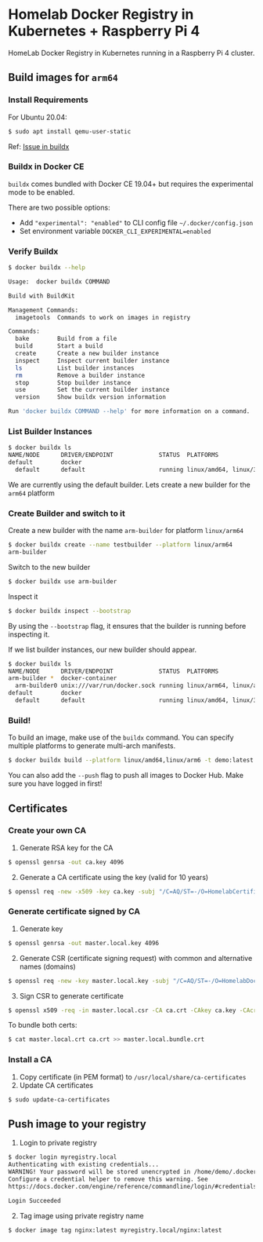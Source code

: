 # Homelab Docker Registry in Kubernetes + Raspberry Pi 4 
HomeLab Docker Registry in Kubernetes running in a Raspberry Pi 4 cluster.

## Build images for `arm64`

### Install Requirements

For Ubuntu 20.04:

```bash
$ sudo apt install qemu-user-static
```

Ref: [Issue in buildx](https://github.com/docker/buildx/issues/138)

### Buildx in Docker CE

`buildx` comes bundled with Docker CE 19.04+ but requires the experimental mode to be enabled. 

There are two possible options:

- Add `"experimental": "enabled"` to CLI config file `~/.docker/config.json`
- Set environment variable `DOCKER_CLI_EXPERIMENTAL=enabled`

### Verify Buildx 

```bash
$ docker buildx --help

Usage:	docker buildx COMMAND

Build with BuildKit

Management Commands:
  imagetools  Commands to work on images in registry

Commands:
  bake        Build from a file
  build       Start a build
  create      Create a new builder instance
  inspect     Inspect current builder instance
  ls          List builder instances
  rm          Remove a builder instance
  stop        Stop builder instance
  use         Set the current builder instance
  version     Show buildx version information 

Run 'docker buildx COMMAND --help' for more information on a command.
```

### List Builder Instances

```bash
$ docker buildx ls
NAME/NODE      DRIVER/ENDPOINT             STATUS  PLATFORMS
default        docker                              
  default      default                     running linux/amd64, linux/386
```

We are currently using the default builder. Lets create a new builder for the `arm64` platform

### Create Builder and switch to it

Create a new builder with the name `arm-builder` for platform `linux/arm64`

```bash
$ docker buildx create --name testbuilder --platform linux/arm64
arm-builder
```

Switch to the new builder

```bash
$ docker buildx use arm-builder
```

Inspect it

```bash
$ docker buildx inspect --bootstrap
```

By using the `--bootstrap` flag, it ensures that the builder is running before inspecting it.

If we list builder instances, our new builder should appear.

```bash
$ docker buildx ls
NAME/NODE      DRIVER/ENDPOINT             STATUS  PLATFORMS
arm-builder *  docker-container                    
  arm-builder0 unix:///var/run/docker.sock running linux/arm64, linux/amd64, linux/arm64, linux/riscv64, linux/ppc64le, linux/s390x, linux/386, linux/arm/v7, linux/arm/v6
default        docker                              
  default      default                     running linux/amd64, linux/386
```

### Build!

To build an image, make use of the `buildx` command. You can specify multiple platforms to generate multi-arch manifests.

```bash
$ docker buildx build --platform linux/amd64,linux/arm6 -t demo:latest .
```

You can also add the `--push` flag to push all images to Docker Hub. Make sure you have logged in first!



## Certificates

### Create your own CA

1. Generate RSA key for the CA

```bash
$ openssl genrsa -out ca.key 4096
```

2. Generate a CA certificate using the key (valid for 10 years)

```bash
$ openssl req -new -x509 -key ca.key -subj "/C=AQ/ST=-/O=HomelabCertificateAuthority/CN=homelab" -out ca.crt -days 3650
```

### Generate certificate signed by CA

1. Generate key

```bash
$ openssl genrsa -out master.local.key 4096
```

2. Generate CSR (certificate signing request) with common and alternative names (domains)

```bash
$ openssl req -new -key master.local.key -subj "/C=AQ/ST=-/O=HomelabDockerRegistry/CN=master.local" -addext "subjectAltName=DNS:master.local" -out master.local.csr
```

3. Sign CSR to generate certificate

```bash
$ openssl x509 -req -in master.local.csr -CA ca.crt -CAkey ca.key -CAcreateserial -days 365 -out master.local.crt
```

To bundle both certs:

```bash
$ cat master.local.crt ca.crt >> master.local.bundle.crt
```

### Install a CA 

1. Copy certificate (in PEM format) to `/usr/local/share/ca-certificates`
2. Update CA certificates

```bash
$ sudo update-ca-certificates
```



## Push image to your registry

1. Login to private registry

```bash
$ docker login myregistry.local
Authenticating with existing credentials...
WARNING! Your password will be stored unencrypted in /home/demo/.docker/config.json.
Configure a credential helper to remove this warning. See
https://docs.docker.com/engine/reference/commandline/login/#credentials-store

Login Succeeded
```

2. Tag image using private registry name

```bash
$ docker image tag nginx:latest myregistry.local/nginx:latest
```

